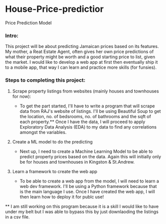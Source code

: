 # House-Price-predictior

Price Prediction Model

### Intro:
This project will be about predicting Jamaican prices based on its features. My mother, a Reat Estate Agent, often gives her own price predictions of what their property might be worth and a good starting price to list, given the market. I would like to develop a web app at first then eventually ship it to a mobile app, that way I can learn and practice more skills (for funsies). 

### Steps to completing this project:
1. Scrape property listings from websites (mainly houses and townhouses for now):
    <ul>
    <li>To get the part started, I'll have to write a program that will scrape data from RAJ's website of listings. I'll be using Beautiful Soup to get the location, no. of bedsrooms, no. of bathrooms and the sqft of each property.** Once I have the data, I will proceed to apply Exploratory Data Analysis (EDA) to my data to find any correlations amongst the variables. </li>
    </ul>
    
2. Create a ML model to do the predicting
    <ul>
    <li>Next up, I need to create a Machine Learning Model to be able to predict property prices based on the data. Again this will initially only be for houses and townhouses in Kingston & St.Andrew. </li>
    </ul>

3. Learn a framework to create the web app
    <ul>
    <li>To be able to create a web app from the model, I will need to learn a web dev framework. I'll be using a Python framework because that is the main language I use. Once I have created the web app, I will then learn how to deploy it for publc use!</li>
    </ul>

** I am still working on this program because it is a skill I would like to have under my belt but I was able to bypass this by just downlaoding the listings in a csv file. 
